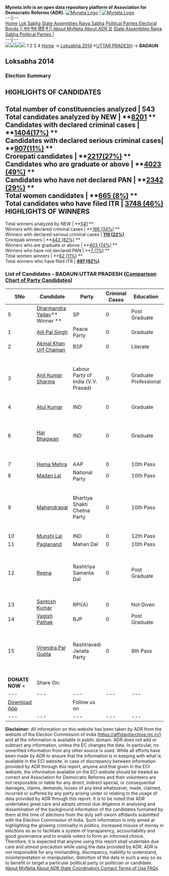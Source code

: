 **Myneta.info is an open data repository platform of Association for Democratic Reforms (ADR).**
[![Myneta Logo](https://www.myneta.info/lib/img/myneta-logo.png)](https://www.myneta.info/) | [![Myneta Logo](https://www.myneta.info/lib/img/adr-logo.png)](https://adrindia.org)  
---|---  
[Home](https://www.myneta.info/) [Lok Sabha](https://www.myneta.info/#ls "Lok Sabha") [ State Assemblies ](https://www.myneta.info/#sa "State Assemblies") [Rajya Sabha](https://www.myneta.info/#rs "Rajya Sabha") [Political Parties ](https://www.myneta.info/party "Political Parties") [ Electoral Bonds ](https://www.myneta.info/electoral_bonds "Electoral Bonds") [ || माय नेता हिंदी में || ](https://translate.google.co.in/translate?prev=hp&hl=en&js=y&u=www.myneta.info&sl=en&tl=hi&history_state0=) [ About MyNeta ](https://adrindia.org/content/about-myneta) [ About ADR ](https://adrindia.org/about-adr/who-we-are) [☰](javascript:void\(0\))
[ State Assemblies ](https://www.myneta.info/#sa "State Assemblies") [ Rajya Sabha ](https://www.myneta.info/#rs "Rajya Sabha") [ Political Parties ](https://www.myneta.info/party "Political Parties")
|   
---|---  
![](https://www.myneta.info/lib/img/banner/banner-1.png)![](https://www.myneta.info/lib/img/banner/banner-2.png)![](https://www.myneta.info/lib/img/banner/banner-3.png)![](https://www.myneta.info/lib/img/banner/banner-4.png)
1  2  3  4 
[Home](https://www.myneta.info/) → [Loksabha 2014](https://www.myneta.info/ls2014/)→[UTTAR PRADESH](https://www.myneta.info/ls2014/index.php?action=show_constituencies&state_id=24) → **BADAUN**
### 
## Loksabha 2014
###  Election Summary 
HIGHLIGHTS OF CANDIDATES  
---  
Total number of constituencies analyzed |  543   
Total candidates analyzed by NEW | **[8201](https://www.myneta.info/ls2014/index.php?action=summary&subAction=candidates_analyzed&sort=candidate#summary) **  
Candidates with declared criminal cases | **[1404(17%)](https://www.myneta.info/ls2014/index.php?action=summary&subAction=crime&sort=candidate#summary) **  
Candidates with declared serious criminal cases| **[907(11%)](https://www.myneta.info/ls2014/index.php?action=summary&subAction=serious_crime&sort=candidate#summary) **  
Crorepati candidates | **[2217(27%)](https://www.myneta.info/ls2014/index.php?action=summary&subAction=crorepati&sort=candidate#summary) **  
Candidates who are graduate or above | **[4023 (49%)](https://www.myneta.info/ls2014/index.php?action=summary&subAction=education&sort=candidate#summary) **  
Candidates who have not declared PAN | **[2342 (29%)](https://www.myneta.info/ls2014/index.php?action=summary&subAction=without_pan&sort=candidate#summary) **  
Total women candidates | **[665 (8%)](https://www.myneta.info/ls2014/index.php?action=summary&subAction=women_candidate&sort=candidate#summary) **  
Total candidates who have filed ITR | [**3748 (46%)**](https://www.myneta.info/ls2014/index.php?action=summary&subAction=filed_itr&sort=candidate#summary)  
HIGHLIGHTS OF WINNERS  
---  
Total winners analyzed by NEW | **[541](https://www.myneta.info/ls2014/index.php?action=summary&subAction=winner_analyzed&sort=candidate#summary) **  
Winners with declared criminal cases | **[186 (34%)](https://www.myneta.info/ls2014/index.php?action=summary&subAction=winner_crime&sort=candidate#summary) **  
Winners with declared serious criminal cases | **[119 (22%)](https://www.myneta.info/ls2014/index.php?action=summary&subAction=winner_serious_crime&sort=candidate#summary)**  
Crorepati winners | **[443 (82%)](https://www.myneta.info/ls2014/index.php?action=summary&subAction=winner_crorepati&sort=candidate#summary) **  
Winners who are graduate or above | **[403 (74%)](https://www.myneta.info/ls2014/index.php?action=summary&subAction=winner_education&sort=candidate#summary) **  
Winners who have not declared PAN | **[7 (1%)](https://www.myneta.info/ls2014/index.php?action=summary&subAction=winner_without_pan&sort=candidate#summary) **  
Total women winners | **[62 (11%)](https://www.myneta.info/ls2014/index.php?action=summary&subAction=winner_women&sort=candidate#summary) **  
Total winners who have filed ITR | [**497 (92%)**](https://www.myneta.info/ls2014/index.php?action=summary&subAction=winner_filed_itr&sort=candidate#summary)  
### List of Candidates - BADAUN:UTTAR PRADESH ([Comparison Chart of Party Candidates](https://www.myneta.info/ls2014/comparisonchart.php?constituency_id=519))
SNo | Candidate| Party| Criminal Cases| Education| Age| Total Assets| Liabilities  
---|---|---|---|---|---|---|---  
5  | [Dharmandra Yadav](https://www.myneta.info/ls2014/candidate.php?candidate_id=3066)** Winner ** | SP | 0 | Post Graduate| 37 | Rs 2,49,87,715 ~ 2 Crore+ | Rs 89,50,291 ~ 89 Lacs+  
1  | [Ajit Pal Singh](https://www.myneta.info/ls2014/candidate.php?candidate_id=3079) | Peace Party | 0 | Graduate| 41 | Rs 89,00,000 ~ 89 Lacs+ | Rs 0 ~   
2  | [Akmal Khan Urf Chaman](https://www.myneta.info/ls2014/candidate.php?candidate_id=3064) | BSP | 0 | Literate| 46 | Rs 1,46,79,858 ~ 1 Crore+ | Rs 15,10,000 ~ 15 Lacs+  
3  | [Anil Kumar Sharma](https://www.myneta.info/ls2014/candidate.php?candidate_id=3073) | Labour Party of India (V.V. Prasad) | 0 | Graduate Professional| 50 | ![](https://myneta.info/image_v2.php?myneta_folder=ls2014&candidate_id=3073&col=ta) | ![](https://myneta.info/image_v2.php?myneta_folder=ls2014&candidate_id=3073&col=lia)  
4  | [Atul Kumar](https://www.myneta.info/ls2014/candidate.php?candidate_id=3072) | IND | 0 | Graduate| 40 | Rs 21,56,941 ~ 21 Lacs+ | Rs 5,93,817 ~ 5 Lacs+  
6  | [Har Bhagwan](https://www.myneta.info/ls2014/candidate.php?candidate_id=3070) | IND | 0 | Graduate| 54 | ![](https://myneta.info/image_v2.php?myneta_folder=ls2014&candidate_id=3070&col=ta) | ![](https://myneta.info/image_v2.php?myneta_folder=ls2014&candidate_id=3070&col=lia)  
7  | [Hema Mehra](https://www.myneta.info/ls2014/candidate.php?candidate_id=3065) | AAP | 0 | 10th Pass| 58 | Rs 10,33,68,000 ~ 10 Crore+ | Rs 0 ~   
8  | [Madan Lal](https://www.myneta.info/ls2014/candidate.php?candidate_id=3071) | National Party | 0 | 10th Pass| 40 | Rs 14,47,000 ~ 14 Lacs+ | Rs 0 ~   
9  | [Mahendrapal](https://www.myneta.info/ls2014/candidate.php?candidate_id=3078) | Bhartiya Shakti Chetna Party | 0 | 10th Pass| 43 | ![](https://myneta.info/image_v2.php?myneta_folder=ls2014&candidate_id=3078&col=ta) | ![](https://myneta.info/image_v2.php?myneta_folder=ls2014&candidate_id=3078&col=lia)  
10  | [Munshi Lal](https://www.myneta.info/ls2014/candidate.php?candidate_id=3067) | IND | 0 | 12th Pass| 54 | Rs 8,32,251 ~ 8 Lacs+ | Rs 50,000 ~ 50 Thou+  
11  | [Paglanand](https://www.myneta.info/ls2014/candidate.php?candidate_id=3844) | Mahan Dal | 0 | 10th Pass| 49 | Rs 17,95,492 ~ 17 Lacs+ | Rs 0 ~   
12  | [Reena](https://www.myneta.info/ls2014/candidate.php?candidate_id=3076) | Rashtriya Samanta Dal | 0 | Post Graduate| 28 | ![](https://myneta.info/image_v2.php?myneta_folder=ls2014&candidate_id=3076&col=ta) | ![](https://myneta.info/image_v2.php?myneta_folder=ls2014&candidate_id=3076&col=lia)  
13  | [Santosh Kumar](https://www.myneta.info/ls2014/candidate.php?candidate_id=3068) | RPI(A) | 0 | Not Given| 32 | Rs 8,57,849 ~ 8 Lacs+ | Rs 0 ~   
14  | [Vagish Pathak](https://www.myneta.info/ls2014/candidate.php?candidate_id=3069) | BJP | 0 | Post Graduate| 54 | Rs 13,89,95,758 ~ 13 Crore+ | Rs 4,26,44,117 ~ 4 Crore+  
15  | [Virendra Pal Gupta](https://www.myneta.info/ls2014/candidate.php?candidate_id=3074) | Rashtravadi Janata Party | 0 | 8th Pass| 43 | ![](https://myneta.info/image_v2.php?myneta_folder=ls2014&candidate_id=3074&col=ta) | ![](https://myneta.info/image_v2.php?myneta_folder=ls2014&candidate_id=3074&col=lia)  
|  **DONATE NOW** × |  Share On:  | [](https://api.whatsapp.com/send?text=https%3A%2F%2Fmyneta.info%2Fpunjab2022%2Findex.php%3Faction%3Dshow_constituencies%26state_id%3D19) | [](https://www.facebook.com/sharer/sharer.php?u=https%3A%2F%2Fmyneta.info%2Fpunjab2022%2Findex.php%3Faction%3Dshow_constituencies%26state_id%3D19) | [](https://twitter.com/share?url=https%3A%2F%2Fmyneta.info%2Fpunjab2022%2Findex.php%3Faction%3Dshow_constituencies%26state_id%3D19)  
---|---|---|---|---  
| [ Download App ](https://play.google.com/store/apps/details?id=com.webrosoft.myneta1&pcampaignid=pcampaignidMKT-Other-global-all-co-prtnr-py-PartBadge-Mar2515-1) | [](https://play.google.com/store/apps/details?id=com.webrosoft.myneta1&pcampaignid=pcampaignidMKT-Other-global-all-co-prtnr-py-PartBadge-Mar2515-1) |  Follow us on  | [](https://www.facebook.com/adrindia.org/) | [](https://twitter.com/adrspeaks) | [](https://groups.google.com/g/national-election-watch?hl=en&pli=1) | [](https://www.instagram.com/adrspeaks/) | [](https://www.youtube.com/user/adrspeaks) | [](https://sharechat.com/profile/adrspeaks)  
---|---|---|---|---|---|---|---|---  
**Disclaimer:** All information on this website has been taken by ADR from the website of the Election Commission of India (https://affidavitarchive.nic.in/) and all the information is available in public domain. ADR does not add or subtract any information, unless the EC changes the data. In particular, no unverified information from any other source is used. While all efforts have been made by ADR to ensure that the information is in keeping with what is available in the ECI website, in case of discrepancy between information provided by ADR through this report, anyone and that given in the ECI website, the information available on the ECI website should be treated as correct and Association for Democratic Reforms and their volunteers are not responsible or liable for any direct, indirect special, or consequential damages, claims, demands, losses of any kind whatsoever, made, claimed, incurred or suffered by any party arising under or relating to the usage of data provided by ADR through this report. It is to be noted that ADR undertakes great care and adopts utmost due diligence in analysing and dissemination of the background information of the candidates furnished by them at the time of elections from the duly self-sworn affidavits submitted with the Election Commission of India. Such information is only aimed at highlighting the growing criminality in politics, increased misuse of money in elections so as to facilitate a system of transparency, accountability and good governance and to enable voters to form an informed choice. Therefore, it is expected that anyone using this report shall undertake due care and utmost precaution while using the data provided by ADR. ADR is not responsible for any mishandling, discrepancy, inability to understand, misinterpretation or manipulation, distortion of the data in such a way so as to benefit or target a particular political party or politician or candidate. 
[ About MyNeta ](https://adrindia.org/content/about-myneta) [ About ADR ](https://adrindia.org/about-adr/who-we-are) [ State Coordinators ](https://adrindia.org/about-adr/state-coordinators) [ Contact ](https://adrindia.org/contact-us) [ Terms of Use ](https://adrindia.org/content/adr-terms-use) [ FAQs ](https://adrindia.org/content/faqs)
